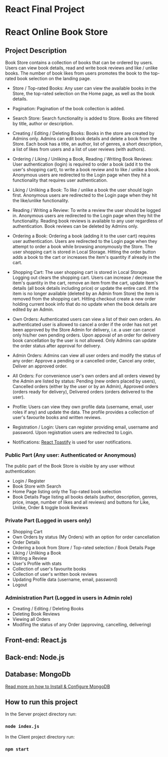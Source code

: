 # React Final Project

# React Online Book Store

## Project Description

Book Store contains a collection of books that can be ordered by users. Users can view book details, read and write book reviews and like / unlike books. The number of book likes from users promotes the book to the top-rated book selection on the landing page.

- Store / Top-rated Books:
  Any user can view the available books in the Store, the top-rated selection on the Home page, as well as the book details.

- Pagination:
  Pagination of the book collection is added.

- Search Store:
  Search functionality is added to Store. Books are filtered by title, author or description.

- Creating / Editing / Deleting Books:
  Books in the store are created by Admins only. Admins can edit book details and delete a book from the Store. Each book has a title, an author, list of genres, a short description, a list of likes from users and a list of user reviews (with authors).

- Ordering / Liking / Unliking a Book, Reading / Writing Book Reviews:
  User authentication (login) is required to order a book (add it to the user's shopping cart), to write a book review and to like / unlike a book. Anonymous users are redirected to the Login page when they hit a functionality that requires user authentication.

- Liking / Unliking a Book:
  To like / unlike a book the user should login first. Anonymous users are redirected to the Login page when they hit the like/unlike functionality.

- Reading / Writing a Review:
  To write a review the user should be logged in. Anonymous users are redirected to the Login page when they hit the functionality. Reading book reviews is available to any user regardless of authentication. Book reviews can be deleted by Admins only.

- Ordering a Book:
  Ordering a book (adding it to the user cart) requires user authentication. Users are redirected to the Login page when they attempt to order a book while browsing anonymously the Store. The user shopping cart is stored in Local Storage. Hitting the order button adds a book to the cart or increases the item's quantity if already in the cart.

- Shopping Cart:
  The user shopping cart is stored in Local Storage. Logging out clears the shopping cart. Users can increase / decrease the item's quantity in the cart, remove an item from the cart, update item's details (all book details including price) or update the entire card. If the item is no longer available (deleted by an Admin from Store) the item is removed from the shopping cart. Hitting checkout create a new order holding current book info that do no update when the book details are edited by an Admin.

- Own Orders:
  Authenticated users can view a list of their own orders. An authenticated user is allowed to cancel a order if the order has not yet been approved by the Store Admin for delivery, i.e. a user can cancel only his/her own pending orders. Upon appoval of an order for delivery book cancellation by the user is not allowed. Only Admins can update the order status after approval for delivery.

- Admin Orders:
  Admins can view all user orders and modify the status of any order: Approve a pending or a cancelled order, Cancel any order, Deliver an approved order.

- All Orders:
  For convenience user's own orders and all orders viewed by the Admin are listed by status: Pending (new orders placed by users), Cancelled orders (either by the user or by an Admin), Approved orders (orders ready for delivery), Delivered orders (orders delivered to the user).

- Profile:
  Users can view they own profile data (username, email, user roles if any) and update the data. The profile provides a collection of user's favourite books and written reviews.

- Registration / Login:
  Users can register providing email, username and password. Upon registration users are redirected to Login.

- Notifications:
  [React Toastify](https://fkhadra.github.io/react-toastify/) is used for user notifications.

### Public Part (Any user: Authenticated or Anonymous)

The public part of the Book Store is visible by any user without authentication:

- Login / Register
- Book Store with Search
- Home Page listing only the Top-rated book selection
- Book Details Page listing all books details (author, description, genres, price, image, number of likes and all reviews) and buttons for Like, Unlike, Order & toggle book Reviews

### Private Part (Logged in users only)

- Shopping Cart
- Own Orders by status (My Orders) with an option for order cancellation
- Order Details
- Ordering a book from Store / Top-rated selection / Book Details Page
- Liking / Unliking a Book
- Writing a Review
- User's Profile with stats
- Collection of user's favourite books
- Collection of user's written book reviews
- Updating Profile data (username, email, password)
- Logout

### Administration Part (Logged in users in Admin role)

- Creating / Editing / Deleting Books
- Deleting Book Reviews
- Viewing all Orders
- Modifing the status of any Order (approving, cancelling, delivering)

## Front-end: React.js

## Back-end: Node.js

## Database: MongoDb

[Read more on how to Install & Configure MongoDB](https://docs.mongodb.com/manual/installation/)

## How to run this project

In the Server project directory run:

### `node index.js`

In the Client project directory run:

### `npm start`
